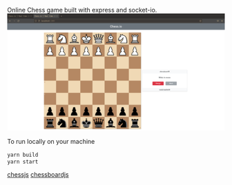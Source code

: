 Online Chess game built with express and socket-io. 
![](https://github.com/crookshanks003/chess.io/blob/main/src/public/img/screenshot.png?raw=true)

To run locally on your machine 
	
	yarn build
	yarn start

[chessjs](https://github.com/jhlywa/chess.js)   [chessboardjs](https://github.com/oakmac/chessboardjs)

